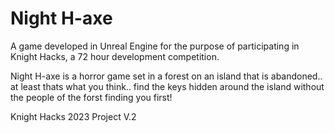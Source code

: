 # Night H-axe

A game developed in Unreal Engine for the purpose of participating in Knight Hacks,
a 72 hour development competition. 

 Night H-axe is a horror game set in a forest on an island that is abandoned.. at least thats
what you think.. find the keys hidden around the island without the people of the forst finding
you first!

 Knight Hacks 2023 Project V.2
